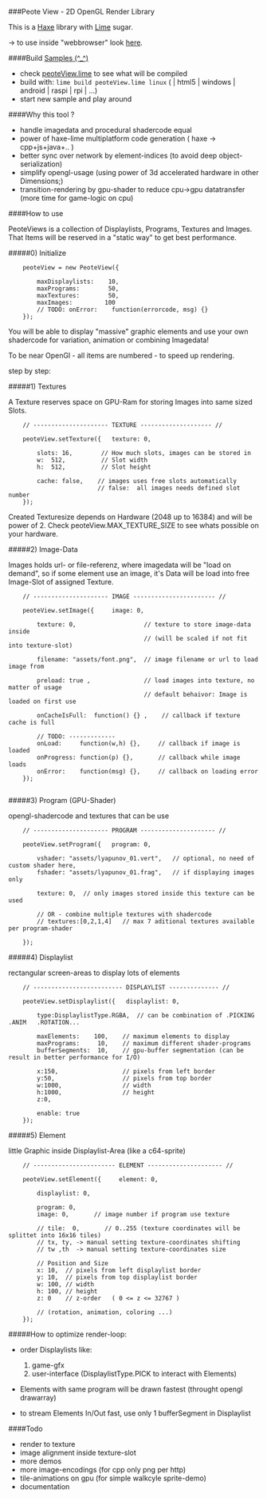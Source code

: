###Peote View - 2D OpenGL Render Library

This is a [Haxe](http://haxe.org) library with [Lime](https://github.com/openfl/lime) sugar.

-> to use inside "webbrowser" look [here](https://github.com/maitag/peoteView.js). 



####Build [Samples (^_^)](http://maitag.github.io/peote-view/)

- check [peoteView.lime](https://github.com/maitag/peote-view/blob/master/peoteView.lime#L10) to see what will be compiled
- build with: `lime build peoteView.lime linux` ( | html5 | windows | android | raspi | rpi | ...)
- start new sample and play around


####Why this tool ?

- handle imagedata and procedural shadercode equal
- power of haxe-lime multiplatform code generation ( haxe -> cpp+js+java+.. )
- better sync over network by element-indices (to avoid deep object-serialization)
- simplify opengl-usage (using power of 3d accelerated hardware in other Dimensions;)
- transition-rendering by gpu-shader to reduce cpu->gpu datatransfer (more time for game-logic on cpu)


####How to use

PeoteViews is a collection of Displaylists, Programs, Textures and Images.
That Items will be reserved in a "static way" to get best performance.

#####0) Initialize
```
	peoteView = new PeoteView({
		
		maxDisplaylists:    10,
		maxPrograms:        50,
		maxTextures:        50,
		maxImages:         100
		// TODO: onError:    function(errorcode, msg) {}
	});
```



You will be able to display "massive" graphic elements and use your own shadercode
for variation, animation or combining Imagedata!

To be near OpenGl - all items are numbered - to speed up rendering.


step by step:

	

#####1) Textures

A Texture reserves space on GPU-Ram for storing Images into same sized Slots.

```
	// --------------------- TEXTURE -------------------- //
	
	peoteView.setTexture({   texture: 0,
	
		slots: 16,        // How much slots, images can be stored in
		w:  512,          // Slot width
		h:  512,          // Slot height
		
		cache: false,    // images uses free slots automatically
		                 // false:  all images needs defined slot number
	});
```	
	
Created Texturesize depends on Hardware (2048 up to 16384) and will be power of 2.
Check peoteView.MAX_TEXTURE_SIZE to see whats possible on your hardware.



#####2) Image-Data

Images holds url- or file-referenz, where imagedata will be "load on demand", so
if some element use an image, it's Data will be load into free Image-Slot of assigned Texture.
```
	// --------------------- IMAGE ----------------------- //
	
	peoteView.setImage({     image: 0,
	
		texture: 0,                   // texture to store image-data inside
		                              // (will be scaled if not fit into texture-slot)
		
		filename: "assets/font.png",  // image filename or url to load image from
									  
		preload: true ,               // load images into texture, no matter of usage 
									  // default behaivor: Image is loaded on first use

		onCacheIsFull:  function() {} ,    // callback if texture cache is full
									  
		// TODO: -------------
		onLoad:     function(w,h) {},	  // callback if image is loaded
		onProgress: function(p) {},	      // callback while image loads
		onError:    function(msg) {},	  // callback on loading error		
	});
	
```

		

#####3) Program (GPU-Shader)

opengl-shadercode and textures that can be use

```
	// --------------------- PROGRAM --------------------- //
	
	peoteView.setProgram({   program: 0,
	
		vshader: "assets/lyapunov_01.vert",   // optional, no need of custom shader here,
		fshader: "assets/lyapunov_01.frag",   // if displaying images only
		
		texture: 0,  // only images stored inside this texture can be used

		// OR - combine multiple textures with shadercode
		// textures:[0,2,1,4]   // max 7 aditional textures available per program-shader
		
	});
```		
		

		

#####4) Displaylist

rectangular screen-areas to display lots of elements

```
	// ------------------------- DISPLAYLIST -------------- //

	peoteView.setDisplaylist({   displaylist: 0,
		
		type:DisplaylistType.RGBA,  // can be combination of .PICKING  .ANIM   .ROTATION...
		
		maxElements:    100,	// maximum elements to display
		maxPrograms:     10,	// maximum different shader-programs
		bufferSegments:  10,	// gpu-buffer segmentation (can be result in better performance for I/O)
		
		x:150,	                // pixels from left border
		y:50,	                // pixels from top border
		w:1000,	                // width
		h:1000,	                // height
		z:0,
		
		enable: true
	});
```



#####5) Element

little Graphic inside Displaylist-Area (like a c64-sprite)

```
	// ----------------------- ELEMENT --------------------- //
	
	peoteView.setElement({     element: 0,

		displaylist: 0,
		
		program: 0,
		image: 0,       // image number if program use texture

		// tile:  0,       // 0..255 (texture coordinates will be splittet into 16x16 tiles)
		// tx, ty, -> manual setting texture-coordinates shifting
		// tw ,th  -> manual setting texture-coordinates size
		
		// Position and Size
		x: 10,	// pixels from left displaylist border
		y: 10,	// pixels from top displaylist border
		w: 100,	// width
		h: 100,	// height
		z: 0    // z-order   ( 0 <= z <= 32767 )
		
		// (rotation, animation, coloring ...)
	});
```

	

#####How to optimize render-loop:

- order Displaylists like:
	1) game-gfx 
	2) user-interface (DisplaylistType.PICK to interact with Elements)
	
- Elements with same program will be drawn fastest (throught opengl drawarray)
- to stream Elements In/Out fast,  use only 1 bufferSegment in Displaylist



####Todo

- render to texture
- image alignment inside texture-slot
- more demos
- more image-encodings (for cpp only png per http)
- tile-animations on gpu (for simple walkcyle sprite-demo)
- documentation



